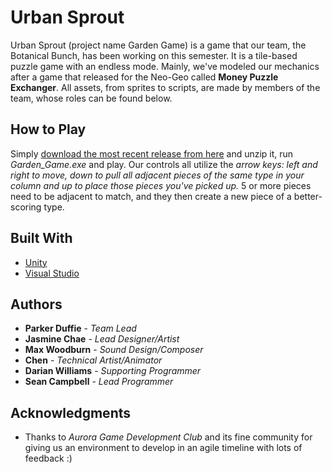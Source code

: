 # Urban Sprout

Urban Sprout (project name Garden Game) is a game that our team, the Botanical Bunch, has been working on this semester. It is a tile-based
puzzle game with an endless mode. Mainly, we've modeled our mechanics after a game that released for the Neo-Geo called **Money Puzzle Exchanger**.
All assets, from sprites to scripts, are made by members of the team, whose roles can be found below.

## How to Play
Simply [download the most recent release from here](https://github.com/SeanCampbell255/Garden_Game/releases) and unzip it, run *Garden_Game.exe* and play.
Our controls all utilize the *arrow keys: left and right to move, down to pull all adjacent pieces of the same type in your column and up to 
place those pieces you've picked up.* 5 or more pieces need to be adjacent to match, and they then create a new piece of a better-scoring type.


## Built With

* [Unity](https://unity.com/)
* [Visual Studio](https://visualstudio.microsoft.com/)

## Authors

* **Parker Duffie** - *Team Lead*
* **Jasmine Chae** - *Lead Designer/Artist*
* **Max Woodburn** - *Sound Design/Composer*
* **Chen** - *Technical Artist/Animator*
* **Darian Williams** - *Supporting Programmer*
* **Sean Campbell** - *Lead Programmer*

## Acknowledgments

* Thanks to *Aurora Game Development Club* and its fine community for giving us an environment to develop in an agile timeline with lots of feedback :)
